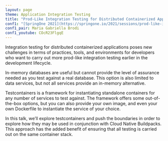 ```yaml
---
layout: page
theme: Application Integration Testing
title: "Prod-Like Integration Testing for Distributed Containerized Applications"
conf1: "[SpringOne 2021](https://springone.io/2021/sessions/prod-like-integration-testing)"
conf1_pair: Maria Gabriella Brodi
conf1_youtube: COcR23FlgqE
---
```


Integration testing for distributed containerized applications poses new challenges in terms of practices, tools, and environments for developers who want to carry out more prod-like integration testing earlier in the development lifecycle.

In-memory databases are useful but cannot provide the level of assurance needed as you test against a real database.
This option is also limited to data services, but not all services provide an in-memory alternative.

Testcontainers is a framework for instantiating standalone containers for any number of services to test against.
The framework offers some out-of-the-box options, but you can also provide your own image, and even your own Dockerfile to instantiate the service of your choice.

In this talk, we’ll explore testcontainers and push the boundaries in order to explore how they may be used in conjunction with Cloud Native Buildpacks.
This approach has the added benefit of ensuring that all testing is carried out on the same container stack.
